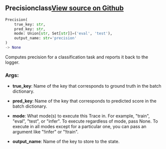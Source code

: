 ## Precision<span class="tag">class</span><a class="sourcelink" href=https://github.com/fastestimator/fastestimator/blob/r1.0/fastestimator/trace/metric/precision.py/#L25-L76>View source on Github</a>
```python
Precision(
	true_key: str,
	pred_key: str,
	mode: Union[str, Set[str]]=('eval', 'test'),
	output_name: str='precision'
)
-> None
```
Computes precision for a classification task and reports it back to the logger.


<h3>Args:</h3>


* **true_key**: Name of the key that corresponds to ground truth in the batch dictionary.

* **pred_key**: Name of the key that corresponds to predicted score in the batch dictionary.

* **mode**: What mode(s) to execute this Trace in. For example, "train", "eval", "test", or "infer". To execute regardless of mode, pass None. To execute in all modes except for a particular one, you can pass an argument like "!infer" or "!train".

* **output_name**: Name of the key to store to the state.

